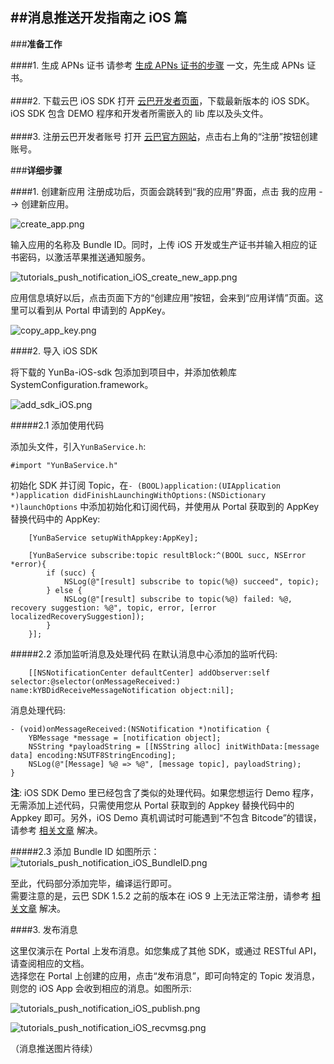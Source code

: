 ##**消息推送开发指南之 iOS 篇**
---
###**准备工作**

####1. 生成 APNs 证书
请参考 [生成 APNs 证书的步骤](https://github.com/yunba/docs/blob/master/support/knowledge_base/create_APNs_certificate.md "生成 APNs 证书的步骤") 一文，先生成 APNs 证书。
<br><br>
####2. 下载云巴 iOS SDK
打开 [云巴开发者页面](http://yunba.io/developers "云巴开发者页面")，下载最新版本的 iOS SDK。iOS SDK 包含 DEMO 程序和开发者所需嵌入的 lib 库以及头文件。
<br><br>
####3. 注册云巴开发者账号
打开 [云巴官方网站](http://yunba.io "云巴官方网站")，点击右上角的“注册”按钮创建账号。  


###**详细步骤**

####1. 创建新应用
注册成功后，页面会跳转到“我的应用”界面，点击 我的应用 --> 创建新应用。

![create_app.png](https://raw.githubusercontent.com/yunba/docs/master/image/create_app.png)


输入应用的名称及 Bundle ID。同时，上传 iOS 开发或生产证书并输入相应的证书密码，以激活苹果推送通知服务。

![tutorials_push_notification_iOS_create_new_app.png](https://raw.githubusercontent.com/yunba/docs/master/image/for_tutorials/tutorials_push_notification_iOS_create_new_app.png)

应用信息填好以后，点击页面下方的“创建应用”按钮，会来到“应用详情”页面。这里可以看到从 Portal 申请到的 AppKey。 

![copy_app_key.png](https://raw.githubusercontent.com/yunba/docs/master/image/copy_app_key.png)


####2. 导入 iOS SDK

将下载的 YunBa-iOS-sdk 包添加到项目中，并添加依赖库 SystemConfiguration.framework。  

![add_sdk_iOS.png](https://raw.githubusercontent.com/yunba/docs/master/image/add_sdk_iOS.png)

#####2.1 添加使用代码

添加头文件，引入`YunBaService.h`:  

```objective_c
#import "YunBaService.h"
```

初始化 SDK 并订阅 Topic，在`- (BOOL)application:(UIApplication *)application didFinishLaunchingWithOptions:(NSDictionary *)launchOptions` 中添加初始化和订阅代码，并使用从 Portal 获取到的 AppKey 替换代码中的 AppKey:  

```objective_c
    [YunBaService setupWithAppkey:AppKey];

    [YunBaService subscribe:topic resultBlock:^(BOOL succ, NSError *error){
        if (succ) {
            NSLog(@"[result] subscribe to topic(%@) succeed", topic);
        } else {
            NSLog(@"[result] subscribe to topic(%@) failed: %@, recovery suggestion: %@", topic, error, [error localizedRecoverySuggestion]);
        }
    }];
```

#####2.2 添加监听消息及处理代码
在默认消息中心添加的监听代码:  

```objective_c
    [[NSNotificationCenter defaultCenter] addObserver:self selector:@selector(onMessageReceived:) name:kYBDidReceiveMessageNotification object:nil];
```

消息处理代码:  

```objective_c
- (void)onMessageReceived:(NSNotification *)notification {
    YBMessage *message = [notification object];
    NSString *payloadString = [[NSString alloc] initWithData:[message data] encoding:NSUTF8StringEncoding];
    NSLog(@"[Message] %@ => %@", [message topic], payloadString);
}
```

**注**: iOS SDK Demo 里已经包含了类似的处理代码。如果您想运行 Demo 程序，无需添加上述代码，只需使用您从 Portal 获取到的 Appkey 替换代码中的 Appkey 即可。另外，iOS Demo 真机调试时可能遇到“不包含 Bitcode”的错误，请参考 [相关文章](https://github.com/yunba/docs/blob/master/support/troubleshooting/iOS_YunbaDemo_bitcode_error.md "相关文章") 解决。

#####2.3 添加 Bundle ID
如图所示：
![tutorials_push_notification_iOS_BundleID.png](https://raw.githubusercontent.com/yunba/docs/master/image/for_tutorials/tutorials_push_notification_iOS_BundleID.png)

至此，代码部分添加完毕，编译运行即可。<br>
需要注意的是，云巴 SDK 1.5.2 之前的版本在 iOS 9 上无法正常注册，请参考 [相关文章](https://github.com/yunba/docs/blob/master/support/troubleshooting/SDK_registration_problem_on_iOS9.md "相关文章") 解决。

####3. 发布消息

这里仅演示在 Portal 上发布消息。如您集成了其他 SDK，或通过 RESTful API，请查阅相应的文档。
<br>
选择您在 Portal 上创建的应用，点击“发布消息”，即可向特定的 Topic 发消息，则您的 iOS App 会收到相应的消息。如图所示:  

![tutorials_push_notification_iOS_publish.png](https://raw.githubusercontent.com/yunba/docs/master/image/for_tutorials/tutorials_push_notification_iOS_publish.png)

![tutorials_push_notification_iOS_recvmsg.png](https://raw.githubusercontent.com/yunba/docs/master/image/for_tutorials/tutorials_push_notification_iOS_recvmsg.png)

（消息推送图片待续）
